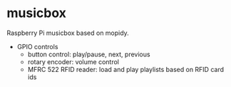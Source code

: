 # musicbox

Raspberry Pi musicbox based on mopidy.
- GPIO controls
  - button control: play/pause, next, previous
  - rotary encoder: volume control
  - MFRC 522 RFID reader: load and play playlists based on RFID card ids
